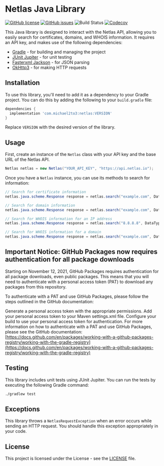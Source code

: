 # Netlas Java Library

[![GitHub license](https://img.shields.io/github/license/michael2to3/netlas-java)](https://github.com/michael2to3/netlas-java/blob/master/LICENSE)
[![GitHub issues](https://img.shields.io/github/issues/michael2to3/netlas-java.svg)](https://GitHub.com/michael2to3/netlas-java/issues/)
![Build Status](https://img.shields.io/github/actions/workflow/status/michael2to3/netlas-java/build.yml?branch=main)
[![Codecov](https://img.shields.io/codecov/c/github/michael2to3/netlas-java)](https://codecov.io/gh/michael2to3/netlas-java)

This Java library is designed to interact with the Netlas API, allowing you to easily search for certificates, domains, and WHOIS information. It requires an API key, and makes use of the following dependencies:

- [Gradle](https://gradle.org/) - for building and managing the project
- [JUnit Jupiter](https://junit.org/) - for unit testing
- [Fasterxml Jackson](https://fasterxml.github.io/jackson-databind/) - for JSON parsing
- [OkHttp3](https://square.github.io/okhttp/) - for making HTTP requests

## Installation

To use this library, you'll need to add it as a dependency to your Gradle project. You can do this by adding the following to your `build.gradle` file:

```groovy
dependencies {
  implementation 'com.michael2to3:netlas:VERSION'
}
```
Replace `VERSION` with the desired version of the library.

## Usage
First, create an instance of the `Netlas` class with your API key and the base URL of the Netlas API.
```java
Netlas netlas = new Netlas("YOUR_API_KEY", "https://api.netlas.io");
```
Once you have a `Netlas` instance, you can use its methods to search for information:
```java
// Search for certificate information
netlas.java.scheme.Response response = netlas.search("example.com", DataType.CERT, 1, null, null, false);

// Search for domain information
netlas.java.scheme.Response response = netlas.search("example.com", DataType.DOMAIN, 1, null, null, false);

// Search for WHOIS information for an IP address
netlas.java.scheme.Response response = netlas.search("8.8.8.8", DataType.WHOIS_IP, 1, null, null, false);

// Search for WHOIS information for a domain
netlas.java.scheme.Response response = netlas.search("example.com", DataType.WHOIS_DOMAIN, 1, null, null, false);
```

## Important Notice: GitHub Packages now requires authentication for all package downloads
Starting on November 12, 2021, GitHub Packages requires authentication for all package downloads, even public packages. This means that you will need to authenticate with a personal access token (PAT) to download any packages from this repository.

To authenticate with a PAT and use GitHub Packages, please follow the steps outlined in the GitHub documentation:

Generate a personal access token with the appropriate permissions.
Add your personal access token to your Maven settings.xml file.
Configure your build to use your personal access token for authentication.
For more information on how to authenticate with a PAT and use GitHub Packages, please see the GitHub documentation: [https://docs.github.com/en/packages/working-with-a-github-packages-registry/working-with-the-gradle-registry](https://docs.github.com/en/packages/working-with-a-github-packages-registry/working-with-the-gradle-registry)

## Testing
This library includes unit tests using JUnit Jupiter. You can run the tests by executing the following Gradle command:
```bash
./gradlew test
```

## Exceptions
This library throws a `NetlasRequestException` when an error occurs while sending an HTTP request. You should handle this exception appropriately in your code.

## License
This project is licensed under the License - see the [LICENSE](https://github.com/michael2to3/netlas-java/blob/master/LICENSE) file.
